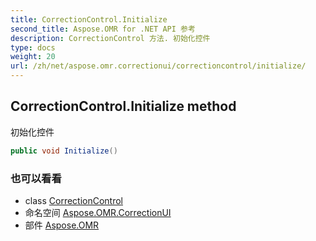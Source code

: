 ```yaml
---
title: CorrectionControl.Initialize
second_title: Aspose.OMR for .NET API 参考
description: CorrectionControl 方法. 初始化控件
type: docs
weight: 20
url: /zh/net/aspose.omr.correctionui/correctioncontrol/initialize/
---
```

## CorrectionControl.Initialize method

初始化控件

```csharp
public void Initialize()
```

### 也可以看看

* class [CorrectionControl](../)
* 命名空间 [Aspose.OMR.CorrectionUI](../../correctioncontrol/)
* 部件 [Aspose.OMR](../../../)


